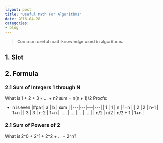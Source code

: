 ```yaml
---
layout: post
title: "Useful Math For Algorithms"
date: 2016-04-28
categories:
- blog
---
```


> Common useful math knowledge used in algorithms.

## 1. Slot
## 2. Formula
### 2.1 Sum of Integers 1 through N
What is 1 + 2 + 3 + ... + n?
sum = n(n + 1)/2
Proofs:
* n is even
|#pair| a | b | sum |
|---|---|---|---|
| 1 | 1 | n | 1+n |
| 2 | 2 | n-1 | 1+n |
| 3 | 3 | n-2 | 1+n |
| ... | ... | ... | ... |
| n/2 | n/2 | n/2 + 1 | 1+n |

### 2.1 Sum of Powers of 2
What is 2^0 + 2^1 + 2^2 + ... + 2^n?

